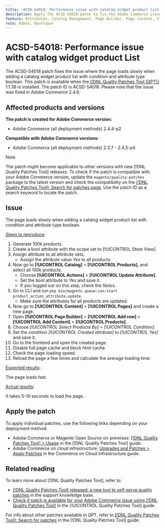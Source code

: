 ```yaml
---
title: 'ACSD-54018: Performance issue with catalog widget product list'
description: Apply the ACSD-54018 patch to fix the Adobe Commerce issue where the page loads slowly when adding a catalog widget product list with condition and attribute type boolean.
feature: Attributes, Catalog Management, Page Builder, Page Content, Storefront
role: Admin, Developer
---
```

# ACSD-54018: Performance issue with catalog widget product List

The ACSD-54018 patch fixes the issue where the page loads slowly when adding a catalog widget product list with condition and attribute type boolean. This patch is available when the [[!DNL Quality Patches Tool (QPT)]](https://experienceleague.adobe.com/en/docs/commerce-knowledge-base/kb/announcements/commerce-announcements/magento-quality-patches-released-new-tool-to-self-serve-quality-patches) 1.1.38 is installed. The patch ID is ACSD-54018. Please note that the issue was fixed in Adobe Commerce 2.4.6.

## Affected products and versions

**The patch is created for Adobe Commerce version:**

* Adobe Commerce (all deployment methods) 2.4.4-p2

**Compatible with Adobe Commerce versions:**

* Adobe Commerce (all deployment methods) 2.3.7 - 2.4.5-p4

>[!NOTE]
>
>The patch might become applicable to other versions with new [!DNL Quality Patches Tool] releases. To check if the patch is compatible with your Adobe Commerce version, update the `magento/quality-patches` package to the latest version and check the compatibility on the [[!DNL Quality Patches Tool]: Search for patches page](https://experienceleague.adobe.com/tools/commerce-quality-patches/index.html). Use the patch ID as a search keyword to locate the patch.

## Issue

The page loads slowly when adding a catalog widget product list with condition and attribute type boolean. 

<u>Steps to reproduce</u>:

1. Generate 100k products.
1. Create a bool attribute with the scope set to [!UICONTROL Store View].
1. Assign attribute to all attribute sets.
    * Assign the attribute value *Yes* to all products.
1. Now go to **[!UICONTROL Catalog]** > **[!UICONTROL Products]**, and select all 100k products.
    * Choose **[!UICONTROL Actions]** > **[!UICONTROL Update Attribute]**.
    * Set the bool attribute to *Yes* and save it.
    * If you logged out on this step, check the *Notes*.
1. Go to CLI and run `php bin/magento queue:con:start product_action_attribute.update`.
    * Make sure the attributes for all products are updated.
1. Now go to **[!UICONTROL Content]** > **[!UICONTROL Pages]** and create a new page.
1. Open **[!UICONTROL Page Builder]** > **[!UICONTROL Add row]** > **[!UICONTROL Add Content]** > **[!UICONTROL Products]**.
1. Choose *[!UICONTROL Select Products By]* = *[!UICONTROL Condition]*.
1. Set the condition *[!UICONTROL Created attribute]* to *[!UICONTROL Yes]* and save it.
1. Go to the frontend and open the created page.
1. Disable full page cache and block html cache.
1. Check the page loading speed.
1. Reload the page a few times and calculate the average loading time.

<u>Expected results</u>:

The page loads fast.

<u>Actual results</u>:

It takes 5-10 seconds to load the page.

## Apply the patch

To apply individual patches, use the following links depending on your deployment method:

* Adobe Commerce or Magento Open Source on-premises: [[!DNL Quality Patches Tool] > Usage](https://experienceleague.adobe.com/docs/commerce-operations/tools/quality-patches-tool/usage.html) in the [!DNL Quality Patches Tool] guide.
* Adobe Commerce on cloud infrastructure: [Upgrades and Patches > Apply Patches](https://experienceleague.adobe.com/docs/commerce-cloud-service/user-guide/develop/upgrade/apply-patches.html) in the Commerce on Cloud Infrastructure guide.

## Related reading

To learn more about [!DNL Quality Patches Tool], refer to:

* [[!DNL Quality Patches Tool] released: a new tool to self-serve quality patches](https://experienceleague.adobe.com/en/docs/commerce-knowledge-base/kb/announcements/commerce-announcements/magento-quality-patches-released-new-tool-to-self-serve-quality-patches) in the support knowledge base.
* [Check if patch is available for your Adobe Commerce issue using [!DNL Quality Patches Tool]](/help/tools/quality-patches-tool/patches-available-in-qpt/check-patch-for-magento-issue-with-magento-quality-patches.md) in the [!UICONTROL Quality Patches Tool] guide.


For info about other patches available in QPT, refer to [[!DNL Quality Patches Tool]: Search for patches](https://experienceleague.adobe.com/tools/commerce-quality-patches/index.html) in the [!DNL Quality Patches Tool] guide.
